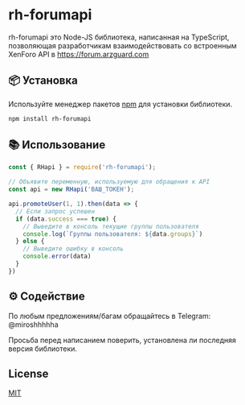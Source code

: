 # rh-forumapi

rh-forumapi это Node-JS библиотека, написанная на TypeScript, позволяющая разработчикам взаимодействовать со встроенным XenForo API в https://forum.arzguard.com

## 📦 Установка

Используйте менеджер пакетов [npm](https://www.npmjs.com) для установки библиотеки.

```bash
npm install rh-forumapi
```

## 📚 Использование

```javascript
const { RHapi } = require('rh-forumapi');

// Объявите переменную, используемую для обращения к API
const api = new RHapi('ВАШ_ТОКЕН');

api.promoteUser(1, 1).then(data => {
  // Если запрос успешен
  if (data.success === true) { 
    // Выведите в консоль текущие группы пользователя
    console.log(`Группы пользователя: ${data.groups}`)
  } else {
    // Выведите ошибку в консоль
    console.error(data)
  }
})
```

## ⚙️ Содействие

По любым предложениям/багам обращайтесь в Telegram: @miroshhhhha

Просьба перед написанием поверить, установлена ли последняя версия библиотеки.

## License

[MIT](https://github.com/miroshhhhha/rh-forumapi/blob/main/LICENSE.md)
